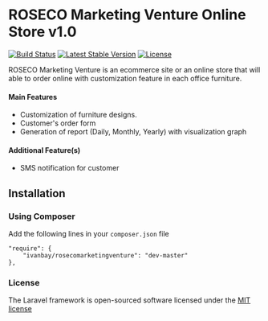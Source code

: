 # ROSECO Marketing Venture Online Store v1.0

[![Build Status](https://travis-ci.org/laravel/framework.svg)](https://travis-ci.org/laravel/framework)
[![Latest Stable Version](https://poser.pugx.org/laravel/framework/v/stable.svg)](https://packagist.org/packages/laravel/framework)
[![License](https://poser.pugx.org/laravel/framework/license.svg)](https://packagist.org/packages/laravel/framework)


ROSECO Marketing Venture is an ecommerce site or an online store that will able to order online with customization feature in each office furniture.


#### Main Features

* Customization of furniture designs.
* Customer's order form 
* Generation of report (Daily, Monthly, Yearly) with visualization graph


#### Additional Feature(s)

* SMS notification for customer


## Installation

### Using Composer 

Add the following lines in your `composer.json` file
```
"require": {
    "ivanbay/rosecomarketingventure": "dev-master"
},
```



### License

The Laravel framework is open-sourced software licensed under the [MIT license](http://opensource.org/licenses/MIT)
